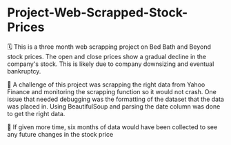 # Project-Web-Scrapped-Stock-Prices

🗓️ This is a three month web scrapping project on Bed Bath and Beyond stock prices. The open and close prices show a gradual decline in the company's stock. This is likely due to company downsizing and eventual bankruptcy.

🔭 A challenge of this project was scrapping the right data from Yahoo Finance and monitoring the scrapping function so it would not crash. One issue that needed debugging was the formatting of the dataset that the data was placed in. Using BeautifulSoup and parsing the date column was done to get the right data.

🤔 If given more time, six months of data would have been collected to see any future changes in the stock price
